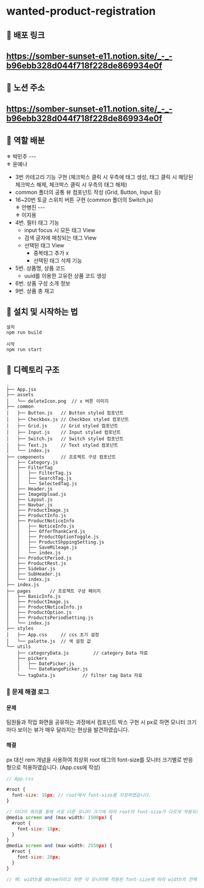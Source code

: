 # wanted-product-registration

## 🥽 배포 링크

<h2><a href='https://luckyzzang-product-registration.netlify.app/'>https://somber-sunset-e11.notion.site/_-_-b96ebb328d044f718f228de869934e0f</a></h2>

## 🚩 노션 주소

<h2><a href='https://somber-sunset-e11.notion.site/_-_-b96ebb328d044f718f228de869934e0f'>https://somber-sunset-e11.notion.site/_-_-b96ebb328d044f718f228de869934e0f</a></h2>

## 🔮 역할 배분

⚜ 박민주 --- <br/>
⚜ 윤예나

- 3번 카테고리 기능 구현 (체크박스 클릭 시 우측에 태그 생성, 태그 클릭 시 해당된 체크박스 해제, 체크박스 클릭 시 우측의 태그 해제)
- common 폴더의 공통 뷰 컴포넌트 작성 (Grid, Button, Input 등)
- 16~20번 토글 스위치 버튼 구현 (common 폴더의 Switch.js)
  <br/>
  ⚜ 안병진 --- <br/>
  ⚜ 이지용
- 4번. 필터 태그 기능
  - input focus 시 모든 태그 View
  - 검색 글자에 매칭되는 태그 View
  - 선택된 태그 View
    - 중복태그 추가 x
    - 선택된 태그 삭제 기능
- 5번. 상품명, 상품 코드
  - uuid를 이용한 고유한 상품 코드 생성
- 6번. 상품 구성 소개 정보
- 9번. 상품 총 재고<br/>

## 🧶 설치 및 시작하는 법

```
설치
npm run build

시작
npm run start
```

## 📁 디렉토리 구조

```
.
├── App.jsx
├── assets
│   └── deleteIcon.png	// x 버튼 이미지
├── common
│   ├── Button.js	// Button styled 컴포넌트
│   ├── Checkbox.js	// Checkbox styled 컴포넌트
│   ├── Grid.js		// Grid styled 컴포넌트
│   ├── Input.js	// Input styled 컴포넌트
│   ├── Switch.js	// Switch styled 컴포넌트
│   ├── Text.js		// Text styled 컴포넌트
│   └── index.js
├── components		// 프로젝트 구성 컴포넌트
│   ├── Category.js
│   ├── FilterTag
│   │   ├── FilterTag.js
│   │   ├── SearchTag.js
│   │   └── SelectedTag.js
│   ├── Header.js
│   ├── ImageUpload.js
│   ├── Layout.js
│   ├── Navbar.js
│   ├── ProductImage.js
│   ├── ProductInfo.js
│   ├── ProductNoticeInfo
│   │   ├── NoticeInfo.js
│   │   ├── OfferThankCard.js
│   │   ├── ProductOptionToggle.js
│   │   ├── ProductShppingSetting.js
│   │   ├── SaveMileage.js
│   │   └── index.js
│   ├── ProductPeriod.js
│   ├── ProductRest.js
│   ├── Sidebar.js
│   ├── SubHeader.js
│   └── index.js
├── index.js
├── pages		// 프로젝트 구성 페이지
│   ├── BasicInfo.js
│   ├── ProductImage.js
│   ├── ProductNoticeInfo.js
│   ├── ProductOption.js
│   ├── ProductsPeriodSetting.js
│   └── index.js
├── styles
│   ├── App.css		// css 초기 설정
│   └── palette.js	// 색 설정 값
└── utils
    ├── categoryData.js			// category Data 자료
    ├── pickers
    │   ├── DatePicker.js
    │   └── DateRangePicker.js
    └── tagData.js			// filter tag Data 자료
```

### 🛶 문제 해결 로그

#### 문제

팀원들과 작업 화면을 공유하는 과정에서 컴포넌트 박스 구현 시 px로 하면
모니터 크기마다 보이는 뷰가 매우 달라지는 현상을 발견하였습니다.

#### 해결

px 대신 rem 개념을 사용하여 최상위 root 태그의 font-size를
모니터 크기별로 반응형으로 적용하였습니다. (App.css에 작성)

```jsx
// App.css

#root {
  font-size: 16px; // root에서 font-size를 지정하였습니다.
}

// 미디어 쿼리를 통해 서로 다른 모니터 크기에 따라 root의 font-size가 다르게 적용되도록 하였습니다.
@media screen and (max-width: 1500px) {
  #root {
    font-size: 18px;
  }
}
@media screen and (max-width: 2550px) {
  #root {
    font-size: 20px;
  }
}

// 예: width를 40rem이라고 하면 각 모니터에 적용된 font-size에 따라 width의 전체 px 값이 결정됨
```
